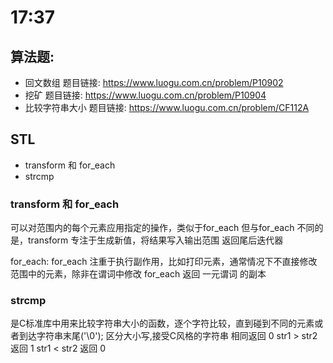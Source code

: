 # 17:37
## 算法题:  
* 回文数组 题目链接: https://www.luogu.com.cn/problem/P10902
* 挖矿 题目链接: https://www.luogu.com.cn/problem/P10904
* 比较字符串大小 题目链接: https://www.luogu.com.cn/problem/CF112A

## STL
* transform 和 for_each
* strcmp
### transform 和 for_each
可以对范围内的每个元素应用指定的操作，类似于for_each
但与for_each 不同的是，transform 专注于生成新值，将结果写入输出范围
返回尾后迭代器 

for_each: 
for_each 注重于执行副作用，比如打印元素，通常情况下不直接修改范围中的元素，除非在谓词中修改
for_each 返回 一元谓词 的副本

### strcmp
是C标准库中用来比较字符串大小的函数，逐个字符比较，直到碰到不同的元素或者到达字符串末尾('\0'); 区分大小写,接受C风格的字符串
相同返回 0
str1 > str2 返回 1
str1 < str2 返回 0